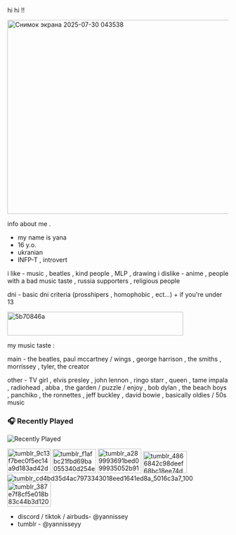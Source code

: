 hi hi !!

<img width="995" height="442" alt="Снимок экрана 2025-07-30 043538" src="https://github.com/user-attachments/assets/99861ed1-cd5a-47ad-a5b9-6e089aa3c928" />


info about me .

- my name is yana
- 16 y.o.
- ukranian
- INFP-T , introvert

i like - music , beatles , kind people , MLP , drawing
i dislike - anime , people with a bad music taste , russia supporters , religious people

dni - basic dni criteria (prosshipers , homophobic , ect...) + if you're under 13

<img width="400" height="54" alt="5b70846a" src="https://github.com/user-attachments/assets/eba772d8-2ad2-4cb4-9f74-efb9d7a85d94" />

  
  my music taste :

  main - the beatles, paul mccartney / wings , george harrison , the smiths , morrissey , tyler, the creator
  
  other - TV girl , elvis presley , john lennon , ringo starr , queen , tame impala , radiohead , abba , the garden / puzzle / enjoy , bob dylan , the beach boys , panchiko , the ronnettes , jeff buckley , david bowie , basically oldies / 50s music

### 🎧 Recently Played

![Recently Played](https://lastfm-recently-played.vercel.app/api?user=yannissey&count=8&cover_size=small&theme=dark)


<img width="99" height="56" alt="tumblr_9c13f7bec0f5ec14a9d183ad42d9f1e2_b1788ce7_100" src="https://github.com/user-attachments/assets/886bd657-2498-4e2d-acf9-8d4eaa574665" /> <img width="99" height="55" alt="tumblr_f1afbc21fbd69ba055340d254e177ca8_d0ba4606_100" src="https://github.com/user-attachments/assets/118cbbc2-8798-4d54-a43d-e45d70049b1a" /> <img width="99" height="56" alt="tumblr_a289993691bed099935052b91ea516a9_28e32bd4_100" src="https://github.com/user-attachments/assets/13198949-1776-4f7f-86b4-544e1276350f" /> <img width="100" height="50" alt="tumblr_4866842c98deef68bc18ee74d858f784_d0034981_100" src="https://github.com/user-attachments/assets/314e2be0-22fb-4b0c-91f0-1fe060c72203" /> ![tumblr_cd4bd35d4ac7973343018eed1641ed8a_5016c3a7_100](https://github.com/user-attachments/assets/4ba9f389-94c0-4a0e-b434-12f2778c71e4) <img width="99" height="56" alt="tumblr_387e7f8cf5e018b83c44b3d12021d153_22ca98c3_100" src="https://github.com/user-attachments/assets/f0146946-6df7-459a-8964-2b535b258cb3" />




- discord / tiktok / airbuds- @yannissey
- tumblr - @yannisseyy

